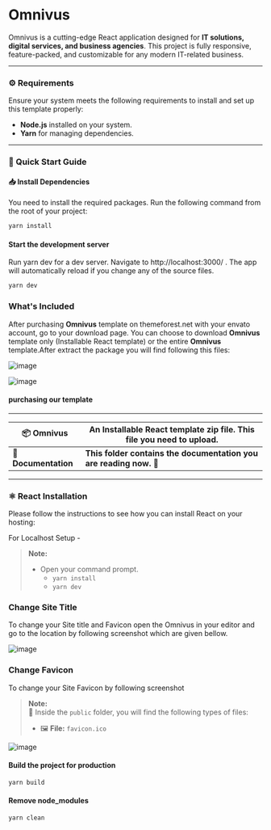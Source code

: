 

# Omnivus  

Omnivus is a cutting-edge React application designed for **IT solutions, digital services, and business agencies**. This project is fully responsive, feature-packed, and customizable for any modern IT-related business.  

---

### ⚙️ Requirements  

Ensure your system meets the following requirements to install and set up this template properly:  
- **Node.js** installed on your system.  
- **Yarn** for managing dependencies.  

---

### 🚀 Quick Start Guide  

#### 📥 Install Dependencies  

You need to install the required packages. Run the following command from the root of your project:  
```bash
yarn install
```

#### Start the development server

Run yarn dev for a dev server. Navigate to http://localhost:3000/ . The app will automatically reload if you change any of the source files. 
```bash
yarn dev
```

### What's Included
After purchasing __Omnivus__ template on themeforest.net with your envato account, go to your download page. You can choose to download __Omnivus__ template only (Installable React template) or the entire __Omnivus__ template.After extract the package you will find following this files: 

![image](https://github.com/user-attachments/assets/63091874-6e84-415c-b50b-d1bb12c7e41d)

![image](https://github.com/user-attachments/assets/23901340-a01e-4c9a-8401-ff904e4e5531)


#### purchasing our template
---

| 📦 **Omnivus**          | **An Installable React template zip file.** This file you need to upload.    |
|--------------------------|-----------------------------------------------------------------------------|
| 📄 **Documentation**     | **This folder contains the documentation you are reading now.** 🙂         |

---

### ⚛️ React Installation  
Please follow the instructions to see how you can install React on your hosting: 

 For Localhost Setup -
> **Note:** 
> 
> - Open your command prompt.
>   - `yarn install`
>   - `yarn dev`



### Change Site Title

To change your Site title and Favicon open the Omnivus in your editor and go to the location by following screenshot which are given bellow.

![image](https://github.com/user-attachments/assets/90a723ed-7874-4066-8996-5ff71984c4ed)

### Change Favicon

To change your Site Favicon by following screenshot
> **Note:**  
> 📂 Inside the `public` folder, you will find the following types of files:
> - 🖼️ **File:** `favicon.ico`

![image](https://github.com/user-attachments/assets/54f88011-bc1f-4928-91f5-d09088652dd6)











#### Build the project for production

```bash
yarn build
```

#### Remove node_modules

```bash
yarn clean
```


